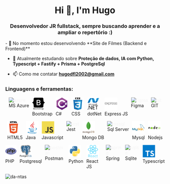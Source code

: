 <h1 align="center">Hi 👋, I'm Hugo</h1>
<h3 align="center">Desenvolvedor JR fullstack, sempre buscando aprender e a ampliar o repertório :)</h3>
- 🔭 No momento estou desenvolvendo **Site de Filmes (Backend e Frontend)**

- 🌱 Atualmente estudando sobre **Proteção de dados, IA com Python, Typescript + Fastify + Prisma + PostgreSql**

- 📫 Como me contatar **hugodfl2002@gmail.com**
<h3 align="left">Linguagens e ferramentas:</h3>
<span align="left" style="display: flex; flex-direction: column; align-items: center; gap: 15px; width: 100%">
    <div style="display: flex; gap: 10px;">
        <span style="display: flex; flex-direction: column;">
            <a
                href="https://azure.microsoft.com/en-in/"
                target="_blank"
                rel="noreferrer"
                style="text-decoration: none; color: whitesmoke"
            >
                <img
                    src="https://www.vectorlogo.zone/logos/microsoft_azure/microsoft_azure-icon.svg"
                    alt="azure"
                    width="40"
                    height="40"
                >
            </a>
            <span>MS Azure</span>
        </span>
        <span style="display: flex; flex-direction: column;">
            <a
                href="https://getbootstrap.com"
                target="_blank"
                rel="noreferrer"
                style="text-decoration: none; color: whitesmoke"
            >
                <img
                    src="https://raw.githubusercontent.com/devicons/devicon/master/icons/bootstrap/bootstrap-plain-wordmark.svg"
                    alt="bootstrap"
                    width="40"
                    height="40"
                >
            </a>
            <span>Bootstrap</span>
        </span>
        <span style="display: flex; flex-direction: column;">
            <a
                href="https://www.w3schools.com/cs/"
                target="_blank"
                rel="noreferrer"
                style="text-decoration: none; color: whitesmoke"
            >
                <img
                    src="https://raw.githubusercontent.com/devicons/devicon/master/icons/csharp/csharp-original.svg"
                    alt="csharp"
                    width="40"
                    height="40"
                >
            </a>
            <span>C#</span>
        </span>
        <span style="display: flex; flex-direction: column;">
            <a
                href="https://www.w3schools.com/css/"
                target="_blank"
                rel="noreferrer"
                style="text-decoration: none; color: whitesmoke"
            >
                <img
                    src="https://raw.githubusercontent.com/devicons/devicon/master/icons/css3/css3-original-wordmark.svg"
                    alt="css3"
                    width="40"
                    height="40"
                >
            </a>
            <span>CSS</span>
        </span>
        <span style="display: flex; flex-direction: column;">
            <a
                href="https://dotnet.microsoft.com/"
                target="_blank"
                rel="noreferrer"
                style="text-decoration: none; color: whitesmoke"
            >
                <img
                    src="https://raw.githubusercontent.com/devicons/devicon/master/icons/dot-net/dot-net-original-wordmark.svg"
                    alt="dotnet"
                    width="40"
                    height="40"
                >
            </a>
            <span>dotNet</span>
        </span>
        <span style="display: flex; flex-direction: column;">
            <a
                href="https://expressjs.com"
                target="_blank"
                rel="noreferrer"
                style="text-decoration: none; color: whitesmoke"
            >
                <img
                    src="https://raw.githubusercontent.com/devicons/devicon/master/icons/express/express-original-wordmark.svg"
                    alt="express"
                    width="40"
                    height="40"
                >
            </a>
            <span>Express JS</span>
        </span>
        <span style="display: flex; flex-direction: column;">
            <a
                href="https://www.figma.com/"
                target="_blank"
                rel="noreferrer"
                style="text-decoration: none; color: whitesmoke"
            >
                <img
                    src="https://www.vectorlogo.zone/logos/figma/figma-icon.svg"
                    alt="figma"
                    width="40"
                    height="40"
                >
            </a>
            <span>Figma</span>
        </span>
        <span style="display: flex; flex-direction: column;">
            <a
                href="https://git-scm.com/"
                target="_blank"
                rel="noreferrer"
                style="text-decoration: none; color: whitesmoke"
            >
                <img
                    src="https://www.vectorlogo.zone/logos/git-scm/git-scm-icon.svg"
                    alt="git"
                    width="40"
                    height="40"
                >
            </a>
            <span>GIT</span>
        </span>
    </div>
    <div style="display: flex; gap: 10px">
        <span style="display: flex; flex-direction: column;">
            <a
                href="https://www.w3.org/html/"
                target="_blank"
                rel="noreferrer"
                style="text-decoration: none; color: whitesmoke"
            >
                <img
                    src="https://raw.githubusercontent.com/devicons/devicon/master/icons/html5/html5-original-wordmark.svg"
                    alt="html5"
                    width="40"
                    height="40"
                >
            </a>
            <span>HTML5</span>
        </span>
        <span style="display: flex; flex-direction: column;">
            <a
                href="https://www.java.com"
                target="_blank"
                rel="noreferrer"
                style="text-decoration: none; color: whitesmoke"
            >
                <img
                    src="https://raw.githubusercontent.com/devicons/devicon/master/icons/java/java-original.svg"
                    alt="java"
                    width="40"
                    height="40"
                >
            </a>
            <span>Java</span>
        </span>
        <span style="display: flex; flex-direction: column;">
            <a
                href="https://developer.mozilla.org/en-US/docs/Web/JavaScript"
                target="_blank"
                rel="noreferrer"
                style="text-decoration: none; color: whitesmoke"
            >
                <img
                    src="https://raw.githubusercontent.com/devicons/devicon/master/icons/javascript/javascript-original.svg"
                    alt="javascript"
                    width="40"
                    height="40"
                >
            </a>
            <span>Javascript</span>
        </span>
        <span style="display: flex; flex-direction: column;">
            <a
                href="https://jestjs.io"
                target="_blank"
                rel="noreferrer"
                style="text-decoration: none; color: whitesmoke"
            >
                <img
                    src="https://www.vectorlogo.zone/logos/jestjsio/jestjsio-icon.svg"
                    alt="jest"
                    width="40"
                    height="40"
                >
            </a>
            <span>Jest</span>
        </span>
        <span style="display: flex; flex-direction: column;">
            <a
                href="https://www.mongodb.com/"
                target="_blank"
                rel="noreferrer"
                style="text-decoration: none; color: whitesmoke"
            >
                <img
                    src="https://raw.githubusercontent.com/devicons/devicon/master/icons/mongodb/mongodb-original-wordmark.svg"
                    alt="mongodb"
                    width="40"
                    height="40"
                >
            </a>
            <span>Mongo DB</span>
        </span>
        <span style="display: flex; flex-direction: column;">
            <a
                href="https://www.microsoft.com/en-us/sql-server"
                target="_blank"
                rel="noreferrer"
                style="text-decoration: none; color: whitesmoke"
            >
                <img
                    src="https://www.svgrepo.com/show/303229/microsoft-sql-server-logo.svg"
                    alt="mssql"
                    width="40"
                    height="40"
                >
            </a>
            <span>Sql Server</span>
        </span>
        <span style="display: flex; flex-direction: column;">
            <a
                href="https://www.mysql.com/"
                target="_blank"
                rel="noreferrer"
                style="text-decoration: none; color: whitesmoke"
            >
                <img
                    src="https://raw.githubusercontent.com/devicons/devicon/master/icons/mysql/mysql-original-wordmark.svg"
                    alt="mysql"
                    width="40"
                    height="40"
                >
            </a>
            <span>Mysql</span>
        </span>
        <span style="display: flex; flex-direction: column;">
            <a
                href="https://nodejs.org"
                target="_blank"
                rel="noreferrer"
                style="text-decoration: none; color: whitesmoke"
            >
                <img
                    src="https://raw.githubusercontent.com/devicons/devicon/master/icons/nodejs/nodejs-original-wordmark.svg"
                    alt="nodejs"
                    width="40"
                    height="40"
                >
            </a>
            <span>Nodejs</span>
        </span>
    </div>
    <div style="display: flex; gap: 10px">
        <span style="display: flex; flex-direction: column;">
            <a
                href="https://www.php.net"
                target="_blank"
                rel="noreferrer"
                style="text-decoration: none; color: whitesmoke"
            >
                <img
                    src="https://raw.githubusercontent.com/devicons/devicon/master/icons/php/php-original.svg"
                    alt="php"
                    width="40"
                    height="40"
                >
            </a>
            <span>PHP</span>
        </span>
        <span style="display: flex; flex-direction: column;">
            <a
                href="https://www.postgresql.org"
                target="_blank"
                rel="noreferrer"
                style="text-decoration: none; color: whitesmoke"
            >
                <img
                    src="https://raw.githubusercontent.com/devicons/devicon/master/icons/postgresql/postgresql-original-wordmark.svg"
                    alt="postgresql"
                    width="40"
                    height="40"
                >
            </a>
                <span>Postgresql</span>
            </span>
        </span>
        <span style="display: flex; flex-direction: column;">
            <a
                href="https://postman.com"
                target="_blank"
                rel="noreferrer"
                style="text-decoration: none; color: whitesmoke"
            >
                <img
                    src="https://www.vectorlogo.zone/logos/getpostman/getpostman-icon.svg"
                    alt="postman"
                    width="40"
                    height="40"
                >
            </a>
                <span>Postman</span>
            </span>
        </span>
        <span style="display: flex; flex-direction: column;">
            <a
                href="https://www.python.org"
                target="_blank"
                rel="noreferrer"
                style="text-decoration: none; color: whitesmoke"
            >
                <img
                    src="https://raw.githubusercontent.com/devicons/devicon/master/icons/python/python-original.svg"
                    alt="python"
                    width="40"
                    height="40"
                >
            </a>
                <span>Python</span>
            </span>
        </span>
        <span style="display: flex; flex-direction: column;">
            <a
                href="https://reactjs.org/"
                target="_blank"
                rel="noreferrer"
                style="text-decoration: none; color: whitesmoke"
            >
                <img
                    src="https://raw.githubusercontent.com/devicons/devicon/master/icons/react/react-original-wordmark.svg"
                    alt="react"
                    width="40"
                    height="40"
                >
            </a>
            <span>React JS</span>
        </span>
        <span style="display: flex; flex-direction: column;">
            <a
                href="https://spring.io/"
                target="_blank"
                rel="noreferrer"
                style="text-decoration: none; color: whitesmoke"
            >
                <img
                    src="https://www.vectorlogo.zone/logos/springio/springio-icon.svg"
                    alt="spring"
                    width="40"
                    height="40"
                >
            </a>
            <span>Spring</span>
        </span>
        <span style="display: flex; flex-direction: column;">
            <a
                href="https://www.sqlite.org/"
                target="_blank"
                rel="noreferrer"
                style="text-decoration: none; color: whitesmoke"
            >
                <img
                    src="https://www.vectorlogo.zone/logos/sqlite/sqlite-icon.svg"
                    alt="sqlite"
                    width="40"
                    height="40"
                >
            </a>
            <span>Sqlite</span>
        </span>
        <span style="display: flex; flex-direction: column;">
            <a
                href="https://www.typescriptlang.org/"
                target="_blank"
                rel="noreferrer"
                style="text-decoration: none; color: whitesmoke"
            >
                <img
                    src="https://raw.githubusercontent.com/devicons/devicon/master/icons/typescript/typescript-original.svg"
                    alt="typescript"
                    width="40"
                    height="40"
                >
            </a>
            <span>Typescript</span>
        </span>
    </div>
</span>
<p>
    <img align="center" src="https://github-readme-stats.vercel.app/api/top-langs?username=da-ntas&show_icons=true&locale=en&layout=compact" alt="da-ntas">
</p>
